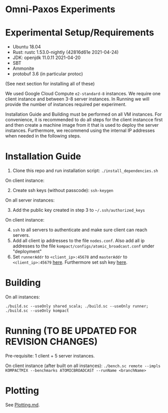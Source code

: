 Omni-Paxos Experiments
===========================================
# Experimental Setup/Requirements
- Ubuntu 18.04
- Rust: rustc 1.53.0-nightly (42816d61e 2021-04-24)
- JDK: openjdk 11.0.11 2021-04-20
- SBT
- Ammonite
- protobuf 3.6 (in particular protoc)

(See next section for installing all of these)

 We used Google Cloud Compute `e2-standard-8` instances. We require one client instance and between 3-8 server instances. In Running we will provide the number of instances required per experiment.

 Installation Guide and Building must be performed on all VM instances. For convenience, it is recommended to do all steps for the client instancce first and then create a machine image from it that is used to deploy the server instances. Furthermore, we recommend using the internal IP addresses when needed in the following steps.

# Installation Guide

1. Clone this repo and run installation script: `./install_dependencies.sh`

On client instance:

2. Create ssh keys (without passcode): `ssh-keygen` 

On all server instances:

3. Add the public key created in step 3 to `~/.ssh/authorized_keys`

On client instance:

4. `ssh` to all servers to authenticate and make sure client can reach servers.
5. Add all client ip addresses to the file `nodes.conf`. Also add all ip addresses to the file `kompact/configs/atomic_broadcast.conf` under "deployment"
6. Set `runnerAddr`  to `<client_ip>:45678` and `masterAddr` to `<client_ip>:45679` [here](https://github.com/anonsub0/kompicsbenches/blob/main/bench.sc#L18-L20). Furthermore set ssh key [here](https://github.com/anonsub0/kompicsbenches/blob/main/bench.sc#L326).

# Building
On all instances:

`./build.sc --useOnly shared_scala; ./build.sc --useOnly runner; ./build.sc --useOnly kompact`

# Running (TO BE UPDATED FOR REVISION CHANGES)
Pre-requisite: 1 client + 5 server instances.

On client instance (after built on all instances):
`./bench.sc remote --impls KOMPACTMIX --benchmarks ATOMICBROADCAST --runName <branchName>`

# Plotting
See [Plotting.md](https://github.com/anonsub0/kompicsbenches/blob/main/Plotting.md).